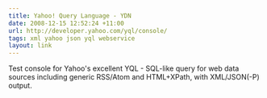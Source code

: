 ```yaml
---
title: Yahoo! Query Language - YDN
date: 2008-12-15 12:52:24 +11:00
url: http://developer.yahoo.com/yql/console/
tags: xml yahoo json yql webservice
layout: link
---
```

Test console for Yahoo's excellent YQL - SQL-like query for web data sources including generic RSS/Atom and HTML+XPath, with XML/JSON(-P) output.
